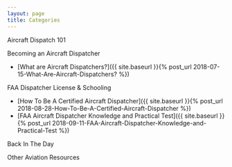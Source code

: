 ```yaml
---
layout: page
title: Categories
---
```

Aircraft Dispatch 101

Becoming an Aircraft Dispatcher
+ [What are Aircraft Dispatchers?]({{ site.baseurl }}{% post_url 2018-07-15-What-Are-Aircraft-Dispatchers? %})

FAA Dispatcher License & Schooling
+ [How To Be A Certified Aircraft Dispatcher]({{ site.baseurl }}{% post_url 2018-08-28-How-To-Be-A-Certified-Aircraft-Dispatcher %})
+ [FAA Aircraft Dispatcher Knowledge and Practical Test]({{ site.baseurl }}{% post_url 2018-09-11-FAA-Aircraft-Dispatcher-Knowledge-and-Practical-Test %})

Back In The Day


Other Aviation Resources
